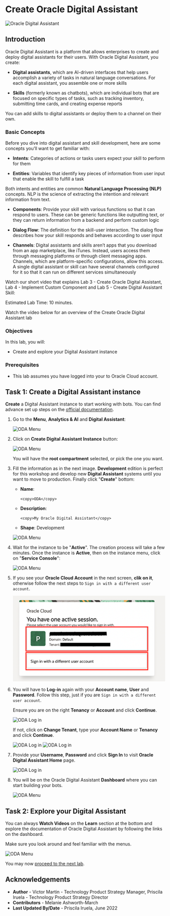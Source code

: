 # Create Oracle Digital Assistant

![Oracle Digital Assistant](./images/oda.png)

## Introduction

Oracle Digital Assistant is a platform that allows enterprises to create and deploy digital assistants for their users. With Oracle Digital Assistant, you create:

- **Digital assistants**, which are AI-driven interfaces that help users accomplish a variety of tasks in natural language conversations. For each digital assistant, you assemble one or more skills

- **Skills** (formerly known as chatbots), which are individual bots that are focused on specific types of tasks, such as tracking inventory, submitting time cards, and creating expense reports

You can add skills to digital assistants or deploy them to a channel on their own.

### Basic Concepts

Before you dive into digital assistant and skill development, here are some concepts you’ll want to get familiar with:

- **Intents**: Categories of actions or tasks users expect your skill to perform for them

- **Entities**: Variables that identify key pieces of information from user input that enable the skill to fulfill a task

Both intents and entities are common **Natural Language Processing (NLP)** concepts. NLP is the science of extracting the intention and relevant information from text.

- **Components**: Provide your skill with various functions so that it can respond to users. These can be generic functions like outputting text, or they can return information from a backend and perform custom logic

- **Dialog Flow**: The definition for the skill-user interaction. The dialog flow describes how your skill responds and behaves according to user input

- **Channels**: Digital assistants and skills aren’t apps that you download from an app marketplace, like iTunes. Instead, users access them through messaging platforms or through client messaging apps. Channels, which are platform-specific configurations, allow this access. A single digital assistant or skill can have several channels configured for it so that it can run on different services simultaneously

Watch our short video that explains Lab 3 - Create Oracle Digital Assistant, Lab 4 - Implement Custom Component and Lab 5 - Create Digital Assistant Skill:

[](youtube:kdvjXTMC-PI)

Estimated Lab Time: 10 minutes.

Watch the video below for an overview of the Create Oracle Digital Assistant lab
[](youtube:-5m8CB3J9fs)

### Objectives

In this lab, you will:
-  Create and explore your Digital Assistant instance

### Prerequisites

- This lab assumes you have logged into your to Oracle Cloud account.

## Task 1: Create a Digital Assistant instance

**Create** a Digital Assistant instance to start working with bots. You can find advance set up steps on the [official documentation](https://docs.oracle.com/en/cloud/paas/digital-assistant/use-chatbot/order-service-and-provision-instance.html#GUID-7E4F1CE5-FB40-45DF-B0F0-949289F5E184).

1. Go to the **Menu**, **Analytics & AI** and **Digital Assistant**:

    ![ODA Menu](./images/oda_1_1.png)

2. Click on **Create Digital Assistant Instance** button:

    ![ODA Menu](./images/oda_2.png)

    You will have the **root compartment** selected, or pick the one you want.

3. Fill the information as in the next image. **Development** edition is perfect for this workshop and develop new **Digital Assistant** systems until you want to move to production. Finally click "**Create**" bottom:

    - **Name**:
        ```
        <copy>ODA</copy>
        ```

    - **Description**:
        ```
        <copy>My Oracle Digital Assistant</copy>
        ```
    - **Shape**: Development

    ![ODA Menu](./images/oda_3.png)

4. Wait for the instance to be "**Active**". The creation process will take a few minutes.
    Once the instance is **Active**, then on the instance menu, click on "**Service Console**":

    ![ODA Menu](./images/oda_4.png)

5. If you see your **Oracle Cloud Account** in the next screen, **clik on it**, otherwise follow the next steps to `Sign in with a different user account`.

    ![Oracle Cloud Account](./images/oracle_cloud_account_oda_dashboard.png)

6. You will have to **Log-in** again with your **Account name**, **User** and **Password**. Follow this step, just if you are `Sign in with a different user account`.

    Ensure you are on the right **Tenancy** or **Account** and click **Continue**.

    ![ODA Log in](./images/oda-login-1-new.png)

    If not, click on **Change Tenant**, type your **Account Name** or **Tenancy** and click **Continue**.

    ![ODA Log in](./images/oda-tenancy-1.png)
    ![ODA Log in](./images/oda-tenancy-2.png)

7. Provide your **Username**, **Password** and click **Sign In** to visit **Oracle Digital Assistant Home** page.

    ![ODA Log in](./images/oda-login-2-new.png)

8. You will be on the Oracle Digital Assistant **Dashboard** where you can start building your bots.

    ![ODA Menu](./images/oda_5_new2.png)

## Task 2: Explore your Digital Assistant

You can always **Watch Videos** on the **Learn** section at the bottom and explore the documentation of Oracle Digital Assistant by following the links on the dashboard.

Make sure you look around and feel familiar with the menus.

![ODA Menu](./images/oda_6_new2.png)

You may now [proceed to the next lab](#next).

## Acknowledgements

- **Author** - Victor Martin - Technology Product Strategy Manager, Priscila Iruela - Technology Product Strategy Director
- **Contributors** - Melanie Ashworth-March
- **Last Updated By/Date** - Priscila Iruela, June 2022
